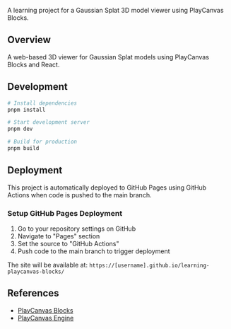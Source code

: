 A learning project for a Gaussian Splat 3D model viewer using PlayCanvas Blocks.

## Overview

A web-based 3D viewer for Gaussian Splat models using PlayCanvas Blocks and React.

## Development

```bash
# Install dependencies
pnpm install

# Start development server
pnpm dev

# Build for production
pnpm build
```

## Deployment

This project is automatically deployed to GitHub Pages using GitHub Actions when code is pushed to the main branch.

### Setup GitHub Pages Deployment

1. Go to your repository settings on GitHub
2. Navigate to "Pages" section
3. Set the source to "GitHub Actions"
4. Push code to the main branch to trigger deployment

The site will be available at: `https://[username].github.io/learning-playcanvas-blocks/`

## References

- [PlayCanvas Blocks](https://www.npmjs.com/package/@playcanvas/blocks)
- [PlayCanvas Engine](https://playcanvas.com/)
